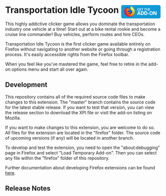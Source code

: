 # Transportation Idle Tycoon [<img align="right" src=".github/fxaddon.png">](https://addons.mozilla.org/firefox/addon/transportation-idle-tycoon/)
This highly addictive clicker game allows you dominate the transportation industry one vehicle at a time! Start out at a bike rental rookie and become a cruise line commander! Buy vehicles, perform routes and hire CEOs.

Transportation Idle Tycoon is the first clicker game available entirely on Firefox without navigating to another website or going through a registration process. It's easily accessible rights from the Firefox toolbar.

When you feel like you’ve mastered the game, feel free to retire in the add-on options menu and start all over again.

## Development
This repository contains all of the required source code files to make changes to this extension. The "master" branch contains the source code for the latest stable release. If you want to test that version, you can view the release section to download the XPI file or visit the add-on listing on Mozilla.

If you want to make changes to this extension, you are welcome to do so. All files for the extension are located in the "firefox" folder. The source code of upcoming versions (if any) will be located in another branch.

To develop and test the extension, you need to open the "about:debugging" page in Firefox and select "Load Temporary Add-on". Then you can select any file within the "firefox" folder of this repository.

Further documentation about developing Firefox extensions can be found [here](https://developer.mozilla.org/docs/Mozilla/Add-ons/WebExtensions/Your_first_WebExtension).

## Release Notes
